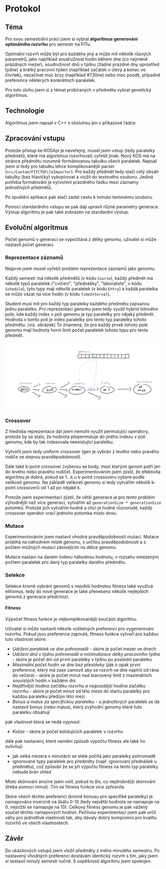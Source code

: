 
# Protokol

## Téma

Pro svou semestrální práci jsem si vybral **algoritmus generování optimálního rozvrhu** pro semestr na FITu.

Optimální rozvrh může být pro každého jiný a může mít několik různých parametrů, jako například soudružnost hodin během dne (co nejméně prázdných mezer), soudružnost dnů v týdnu (žádné prázdné dny uprostřed týdne) a krátký pracovní týden (například začátek v úterý a konec ve čtvrtek), nezačínat moc brzy (například #730ne) nebo moc pozdě, případně preference některých konkrétních paralelek.

Pro tuto úlohu jsem si z témat probíraných v předmětu vybral genetický algoritmus.

## Technologie

Algoritmus jsem napsal v C++ s obsluhou jen v příkazové řádce. 

## Zpracování vstupu

Protože přístup ke KOSApi je neveřejný, musel jsem vstup (tedy paralelky předmětů, které má algoritmus rozvrhovat) vyřešit jinak. Nový KOS má na stránce předmětu rozumně formátovanou tabulku všech paralelek. Napsal jsem si tedy pro tabulku lehce komplikovanější parser (`src/Custom/FITCTUFileImporter`). Pro každý předmět tedy stačí celý obsah tabulky (bez hlavičky) vykopírovat a vložit do textového souboru. Jediná potřeba formátování je vytvoření prázdného řádku mezi záznamy jednotlivých předmětů.

Po spuštění aplikace pak stačí zadat cestu k tomuto textovému souboru.

Pomocí standardního vstupu se pak dají upravit různé parametry generace. Výstup algoritmu je pak také zobrazen na standardní výstup.

## Evoluční algoritmus

Počet genomů v generaci se vypočítává z délky genomu, uživatel si může nastavit počet generací.

### Reprezentace záznamů

Nejprve jsem musel vyřešit problém reprezentace záznamů jako genomu.

Každý semestr má několik předmětů (v kódu `Course`), každý předmět má několik typů paralelek ("cvičení", "přednášky", "laboratoře", v kódu `Schedule`), tyto typy mají několik paralelek (v kódu `Entry`) a každá paralelka se může vázat na více hodin (v kódu `TimeInterval`).

Student musí mít pro každý typ paralelky každého předmětu zapsanou jednu paralelku. Pro reprezentaci genomu jsem tedy využil hybrid bitového pole, kde každý index v poli genomu je typ paralelky pro nějaký předmět. Hodnota v tomto poli je index paralelky pro tento typ paralelky tohoto předmětu. (viz. obrázek) To znamená, že pro každý prvek tohoto pole genomu mají hodnoty horní limit počet paralelek tohoto typu pro tento předmět.

![Reprezentace záznamů v genomu](resources/representation-diagram.png)

### Crossover

Z hlediska reprezentace dat jsem nemohl využít permutující operátory, protože by se stalo, že hodnota přepermutuje do jiného indexu v poli genomu, kde by tak indexovala neexistující paralelku. 

Vytvořil jsem tedy uniform crossover (gen je vybrán z levého nebo pravého rodiče se stejnou pravděpodobností). 

Dále také k-point crossover (vyberou se body, mezi kterými genom patří jen do levého nebo pravého rodiče). Experimentováním jsem zjistil, že efektivita algoritmu je dobrá, pokud se 1...k u k-point crossoveru vybere podle velikosti genomu. Na základě velikosti genomu si tedy vytvářím několik k-point crossoverů od 1 až po nějaké k.

Protože jsem experimentací zjistil, že větší generace je pro tento problém výhodnější než více generací, vytvářím až `generationSize * generationSize` potomků. Protože jich vytvářím hodně a chci je hodně různorodé, každý crossover operátor vrací jednoho potomka místo dvou.

### Mutace

Experimentováním jsem nastavil vhodné pravděpodobnosti mutací. Mutace probíhá na náhodném místě genomu, s určitou pravděpodobností a s počtem možných mutací závisejícím na délce genomu.

Mutace nastaví na daném indexu náhodnou hodnotu, v rozsahu omezeným počtem paralelek pro daný typ paralelky daného předmětu.

### Selekce

Selekce kromě vybrání genomů s největší hodnotou fitness také využívá elitismus, tedy do nové generace je také přeneseno několik nejlepších genomů z generace předchozí.

#### Fitness

Výpočet fitness funkce je nejkomplikovanější součástí algoritmu.

Uživatel si může nastavit několik volitelných preferencí pro vygenerování rozvrhu. Pokud jsou preference zapnuté, fitness funkce vytvoří pro každou tuto vlastnost skóre:
- _Udržení paralelek ve dne pohromadě_ - skóre je počet mezer ve dnech
- _Udržení dnů v týdnu pohromadě a minimalizace délky pracovního týdne_ - skóre je počet dní od první paralelky v týdnu po poslední paralelku
- _Maximální počet hodin ve dne bez přestávky_ (jde o opak první preference, který má zase zamezit aby se rozvrh ve dne naplnil od rána do večera) - skóre je počet minut nad stanovený limit z maximálních souvislých hodin v každém dni
- _Nejdřívější hodina začátku rozvrhu a nejpozdější hodina začátku rozvrhu_ - skóre je počet minut od této meze do startu paralelky pro každou paralelku před/po této mezi
- _Bonus a malus za specifickou paralelku_ - u jednotlivých paralelek se dá nastavit bonus (nebo malus), který zvýhodní genomy které tuto paralelku obsahují

pak vlastnost která se nedá vypnout:
- _Kolize_ - skóre je počet kolidujících paralelek v rozvrhu

dále pak nastavení, které nemění způsob výpočtu fitness ale také ho ovlivňují:
- jak velká mezera v minutách se stále počítá jako paralelky pohromadě
- ignorované typy paralelek pro předměty (např. ignorování přednášek u předmětu), což způsobí že se při výpočtu fitness na tento typ paralelky nebude brán ohled

Místo skórování ano/ne jsem volil, pokud to šlo, co nejdrobnější skórování (třeba pomocí minut). Tím se fitness funkce více zpřesnila. 

Skóre všech těchto preferencí (kromě bonusu pro specifiké paralelky) je namapováno inverzně na škálu 0-10 (tedy největší hodnota se namapuje na 0, nejnižší se namapuje na 10). Celkový fitness genomu je pak vážený součet těchto namapových hodnot. Pečlivou experimentací jsem pak určil váhy pro jednotlivé vlastnosti tak, aby dávaly dobrý kompromis pro kvalitu rozvrhů ve všech vlastnostech.

## Závěr

Do ukázkových vstupů jsem vložil předměty z mého minulého semestru. Po nastavený vhodných preferencí dostávám identický rozvrh s tím, jaký jsem si sestavil minulý semestr ručně. S úspěšností algoritmu jsem spokojen.
